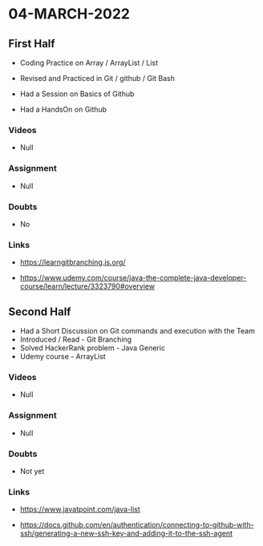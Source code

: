 
# 04-MARCH-2022

## First Half

- Coding Practice on Array / ArrayList / List

- Revised and Practiced in Git / github / Git Bash
	
- Had a Session on Basics of Github

- Had a HandsOn on Github

### Videos

- Null

### Assignment 

- Null

### Doubts

- No

### Links

- https://learngitbranching.js.org/

- https://www.udemy.com/course/java-the-complete-java-developer-course/learn/lecture/3323790#overview 

## Second Half

- Had a Short Discussion on Git commands and execution with the Team
- Introduced / Read - Git Branching
- Solved HackerRank problem - Java Generic
- Udemy course - ArrayList  

### Videos

- Null

### Assignment 

- Null

### Doubts

- Not yet

### Links

- https://www.javatpoint.com/java-list

- https://docs.github.com/en/authentication/connecting-to-github-with-ssh/generating-a-new-ssh-key-and-adding-it-to-the-ssh-agent